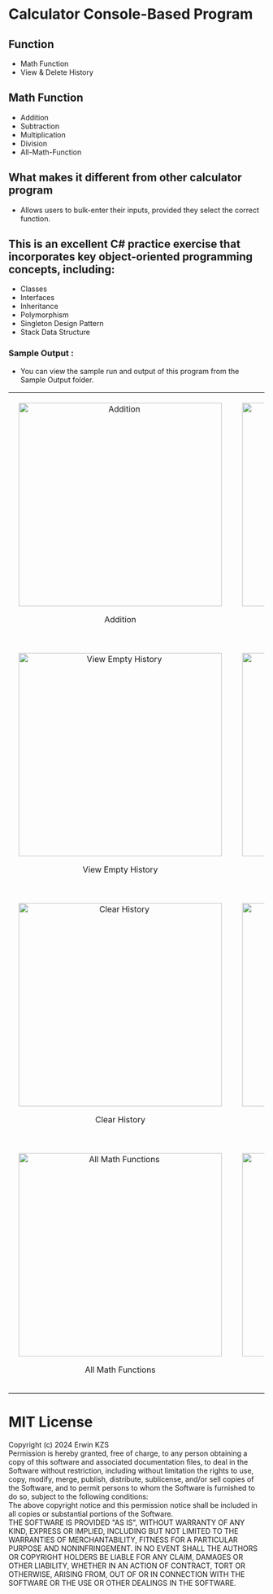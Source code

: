 # Calculator Console-Based Program

## Function
- Math Function
- View & Delete History

## Math Function
- Addition
- Subtraction
- Multiplication
- Division
- All-Math-Function

## What makes it different from other calculator program
- Allows users to bulk-enter their inputs, provided they select the correct function.

## This is an excellent C# practice exercise that incorporates key object-oriented programming concepts, including:
- Classes
- Interfaces
- Inheritance
- Polymorphism
- Singleton Design Pattern
- Stack Data Structure

### Sample Output :
- You can view the sample run and output of this program from the Sample Output folder.
<table style="width: 100%; table-layout: fixed; border-collapse: collapse;">
  <tr>
    <td style="width: 50%; text-align: center; padding: 20px;">
      <img src="https://github.com/user-attachments/assets/4ce1a962-2039-4f50-8614-4171b055c019" alt="Addition" style="width: 400px; height: auto;">
      <p>Addition</p>
    </td>
    <td style="width: 50%; text-align: center; padding: 20px;">
      <img src="https://github.com/user-attachments/assets/4bcea606-7bb8-41c5-b83a-48bedcec808b" alt="View History" style="width: 400px; height: auto;">
      <p>View History</p>
    </td>
  </tr>
  <tr>
    <td style="width: 50%; text-align: center; padding: 20px;">
      <img src="https://github.com/user-attachments/assets/204e914b-7472-4c62-a894-975ad9f0340d" alt="View Empty History" style="width: 400px; height: auto;">
      <p>View Empty History</p>
    </td>
    <td style="width: 50%; text-align: center; padding: 20px;">
      <img src="https://github.com/user-attachments/assets/4f707c65-123d-45a9-af24-1ea26df35e21" alt="Main Menu" style="width: 400px; height: auto;">
      <p>Main Menu</p>
    </td>
  </tr>
  <tr>
    <td style="width: 50%; text-align: center; padding: 20px;">
      <img src="https://github.com/user-attachments/assets/815569d7-6798-4d07-8391-c4b4d666d66c" alt="Clear History" style="width: 400px; height: auto;">
      <p>Clear History</p>
    </td>
    <td style="width: 50%; text-align: center; padding: 20px;">
      <img src="https://github.com/user-attachments/assets/fbc7ce07-ec8f-4b25-a903-4e1d2dec20a8" alt="Back to Main Menu" style="width: 400px; height: auto;">
      <p>Back to Main Menu</p>
    </td>
  </tr>
  <tr>
    <td style="width: 50%; text-align: center; padding: 20px;">
      <img src="https://github.com/user-attachments/assets/d4b3a3b0-8ba8-45d4-b875-90baeab21494" alt="All Math Functions" style="width: 400px; height: auto;">
      <p>All Math Functions</p>
    </td>
    <td style="width: 50%; text-align: center; padding: 20px;">
      <img src="https://github.com/user-attachments/assets/8f98fd73-266a-4a3e-b134-4f264825cacd" alt="Addition (Wrong Input)" style="width: 400px; height: auto;">
      <p>Addition (Wrong Input)</p>
    </td>
  </tr>
</table>




# MIT License
Copyright (c) 2024 Erwin KZS <br>
Permission is hereby granted, free of charge, to any person obtaining a copy of this software and associated documentation files, to deal in the Software without restriction, 
including without limitation the rights to use, copy, modify, merge, publish, distribute, sublicense, and/or sell copies of the Software, and to permit persons to whom the Software is furnished 
to do so, subject to the following conditions:<br>
The above copyright notice and this permission notice shall be included in all copies or substantial portions of the Software.<br>
THE SOFTWARE IS PROVIDED "AS IS", WITHOUT WARRANTY OF ANY KIND, EXPRESS OR IMPLIED, INCLUDING BUT NOT LIMITED TO THE WARRANTIES OF MERCHANTABILITY, FITNESS FOR A PARTICULAR PURPOSE AND NONINFRINGEMENT. 
IN NO EVENT SHALL THE AUTHORS OR COPYRIGHT HOLDERS BE LIABLE FOR ANY CLAIM, DAMAGES OR OTHER LIABILITY, WHETHER IN AN ACTION OF CONTRACT, TORT OR OTHERWISE, ARISING FROM, OUT OF OR IN CONNECTION WITH 
THE SOFTWARE OR THE USE OR OTHER DEALINGS IN THE SOFTWARE.<br>
